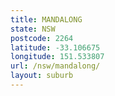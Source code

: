 ```yaml
---
title: MANDALONG
state: NSW
postcode: 2264
latitude: -33.106675
longitude: 151.533807
url: /nsw/mandalong/
layout: suburb
---
```

